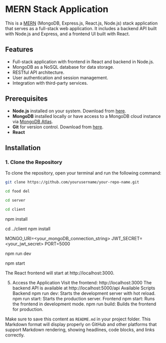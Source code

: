 # MERN Stack Application

This is a [MERN](https://www.mongodb.com/mern-stack) (MongoDB, Express.js, React.js, Node.js) stack application that serves as a full-stack web application. It includes a backend API built with Node.js and Express, and a frontend UI built with React.

## Features
- Full-stack application with frontend in React and backend in Node.js.
- MongoDB as a NoSQL database for data storage.
- RESTful API architecture.
- User authentication and session management.
- Integration with third-party services.


## Prerequisites

- **Node.js** installed on your system. Download from [here](https://nodejs.org/).
- **MongoDB** installed locally or have access to a MongoDB cloud instance via [MongoDB Atlas](https://www.mongodb.com/atlas/database).
- **Git** for version control. Download from [here](https://git-scm.com/).
- **React** 

## Installation

### 1. Clone the Repository
To clone the repository, open your terminal and run the following command:

```bash
git clone https://github.com/yourusername/your-repo-name.git
```
```bash
cd food del
```
```bash
cd server
```
```bash
cd client
```

npm install

cd ../client
npm install


MONGO_URI=<your_mongoDB_connection_string>
JWT_SECRET=<your_jwt_secret>
PORT=5000

npm run dev


npm start


The React frontend will start at http://localhost:3000.

5. Access the Application
Visit the frontend: http://localhost:3000
The backend API is available at http://localhost:5000/api
Available Scripts
Backend
npm run dev: Starts the development server with hot reload.
npm run start: Starts the production server.
Frontend
npm start: Runs the frontend in development mode.
npm run build: Builds the frontend for production.





Make sure to save this content as `README.md` in your project folder. This Markdown format will display properly on GitHub and other platforms that support Markdown rendering, showing headlines, code blocks, and links correctly.
